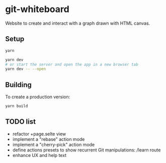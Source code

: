 # git-whiteboard

Website to create and interact with a graph drawn with HTML canvas.

## Setup

```bash
yarn

yarn dev
# or start the server and open the app in a new browser tab
yarn dev -- --open
```

## Building

To create a production version:

```bash
yarn build
```

## TODO list

- refactor +page.selte view
- implement a "rebase" action mode
- implement a "cherry-pick" action mode
- define actions presets to show recurrent Git manipulations: /learn route
- enhance UX and help text